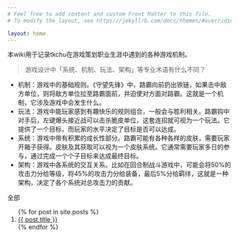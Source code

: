 ```yaml
---
# Feel free to add content and custom Front Matter to this file.
# To modify the layout, see https://jekyllrb.com/docs/themes/#overriding-theme-defaults

layout: home
---
```


本wiki用于记录tkchu在游戏策划职业生涯中遇到的各种游戏机制。

> 游戏设计中「系统、机制、玩法、架构」等专业术语有什么不同？

- 机制：游戏中的基础规则。《守望先锋》中，路霸向前扔出铁链，如果击中敌方单位，则将敌方单位拉至路霸面前，并迫使对方面对路霸。这就是一个机制，它涉及游戏中会发生什么。
- 玩法：游戏中能玩家感到有趣快乐的规则组合，一般会与胜利相关。路霸钩中对手后，左键爆头接近战可以击杀脆皮单位，这套连招就可视为一个玩法。它提供了一个目标，而玩家的水平决定了目标是否可以达成。
- 系统：游戏中带有积累的成长性部分。路霸可能有各种各样的皮肤，需要玩家开箱子获得。皮肤及其获取可以视为一个皮肤系统。它通常需要玩家多日的参与，通过完成一个个子目标来达成最终目标。
- 架构：游戏中各系统的交互关系。比如在回合制战斗游戏中，可能会将50%的攻击力分给等级，将45%的攻击力分给装备，最后5%分给羁绊，这就是一种架构，决定了各个系统对总攻击力的贡献。

全部
<ol>
  {% for post in site.posts %}
    <li>
      <a href="{{ post.url }}">{{ post.title }}</a>
    </li>
  {% endfor %}
</ol>